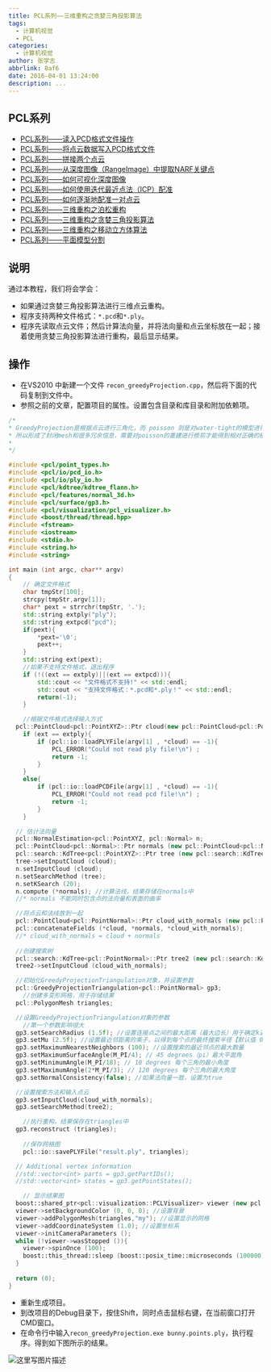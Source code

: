 ```yaml
---
title: PCL系列——三维重构之贪婪三角投影算法
tags:
  - 计算机视觉
  - PCL
categories:
  - 计算机视觉
author: 张学志
abbrlink: 8af6
date: 2016-04-01 13:24:00
description: ...
---
```






## PCL系列
* [PCL系列——读入PCD格式文件操作](http://zhangxuezhi.com/2016/03/30/PCL%E7%B3%BB%E5%88%97%E2%80%94%E2%80%94%E8%AF%BB%E5%85%A5PCD%E6%A0%BC%E5%BC%8F%E6%96%87%E4%BB%B6/)
* [PCL系列——将点云数据写入PCD格式文件](http://zhangxuezhi.com/2016/03/30/PCL%E7%B3%BB%E5%88%97%E2%80%94%E2%80%94%E5%B0%86%E7%82%B9%E4%BA%91%E6%95%B0%E6%8D%AE%E5%86%99%E5%85%A5PCD%E6%A0%BC%E5%BC%8F%E6%96%87%E4%BB%B6/)
* [PCL系列——拼接两个点云](http://zhangxuezhi.com/2016/04/20/PCL%E7%B3%BB%E5%88%97%E2%80%94%E2%80%94%E6%8B%BC%E6%8E%A5%E4%B8%A4%E4%B8%AA%E7%82%B9%E4%BA%91/)
* [PCL系列——从深度图像（RangeImage）中提取NARF关键点](http://zhangxuezhi.com/2016/03/30/PCL%E7%B3%BB%E5%88%97%E2%80%94%E2%80%94%E4%BB%8E%E6%B7%B1%E5%BA%A6%E5%9B%BE%E5%83%8F%EF%BC%88RangeImage%EF%BC%89%E4%B8%AD%E6%8F%90%E5%8F%96NARF%E5%85%B3%E9%94%AE%E7%82%B9/)
* [PCL系列——如何可视化深度图像](http://zhangxuezhi.com/2016/03/30/PCL%E7%B3%BB%E5%88%97%E2%80%94%E2%80%94%E5%A6%82%E4%BD%95%E5%8F%AF%E8%A7%86%E5%8C%96%E6%B7%B1%E5%BA%A6%E5%9B%BE%E5%83%8F/)
* [PCL系列——如何使用迭代最近点法（ICP）配准](http://zhangxuezhi.com/2016/03/31/PCL%E7%B3%BB%E5%88%97%E2%80%94%E2%80%94%E5%A6%82%E4%BD%95%E4%BD%BF%E7%94%A8%E8%BF%AD%E4%BB%A3%E6%9C%80%E8%BF%91%E7%82%B9%E6%B3%95%EF%BC%88ICP%EF%BC%89%E9%85%8D%E5%87%86/)
* [PCL系列——如何逐渐地配准一对点云](http://zhangxuezhi.com/2016/04/01/PCL%E7%B3%BB%E5%88%97%E2%80%94%E2%80%94%E5%A6%82%E4%BD%95%E9%80%90%E6%B8%90%E5%9C%B0%E9%85%8D%E5%87%86%E4%B8%80%E5%AF%B9%E7%82%B9%E4%BA%91/)
* [PCL系列——三维重构之泊松重构](http://zhangxuezhi.com/2016/04/01/PCL%E7%B3%BB%E5%88%97%E2%80%94%E2%80%94%E4%B8%89%E7%BB%B4%E9%87%8D%E6%9E%84%E4%B9%8B%E6%B3%8A%E6%9D%BE%E9%87%8D%E6%9E%84/)
* [PCL系列——三维重构之贪婪三角投影算法](http://zhangxuezhi.com/2016/04/01/PCL%E7%B3%BB%E5%88%97%E2%80%94%E2%80%94%E4%B8%89%E7%BB%B4%E9%87%8D%E6%9E%84%E4%B9%8B%E8%B4%AA%E5%A9%AA%E4%B8%89%E8%A7%92%E6%8A%95%E5%BD%B1%E7%AE%97%E6%B3%95/)
* [PCL系列——三维重构之移动立方体算法](http://zhangxuezhi.com/2016/04/01/PCL%E7%B3%BB%E5%88%97%E2%80%94%E2%80%94%E4%B8%89%E7%BB%B4%E9%87%8D%E6%9E%84%E4%B9%8B%E7%A7%BB%E5%8A%A8%E7%AB%8B%E6%96%B9%E4%BD%93%E7%AE%97%E6%B3%95/)
* [PCL系列——平面模型分割](http://zhangxuezhi.com/2016/04/20/PCL%E7%B3%BB%E5%88%97%E2%80%94%E2%80%94%E5%B9%B3%E9%9D%A2%E6%A8%A1%E5%9E%8B%E5%88%86%E5%89%B2/)


## 说明
通过本教程，我们将会学会：

* 如果通过贪婪三角投影算法进行三维点云重构。
* 程序支持两种文件格式：`*.pcd`和`*.ply`。
* 程序先读取点云文件；然后计算法向量，并将法向量和点云坐标放在一起；接着使用贪婪三角投影算法进行重构，最后显示结果。

<!-- more -->

## 操作

* 在VS2010 中新建一个文件 `recon_greedyProjection.cpp`，然后将下面的代码复制到文件中。
* 参照之前的文章，配置项目的属性。设置包含目录和库目录和附加依赖项。

``` cpp
/*
* GreedyProjection是根据点云进行三角化，而 poisson 则是对water-tight的模型进行重建，
* 所以形成了封闭mesh和很多冗余信息，需要对poisson的重建进行修剪才能得到相对正确的模型
*
*/

#include <pcl/point_types.h>
#include <pcl/io/pcd_io.h>
#include <pcl/io/ply_io.h>
#include <pcl/kdtree/kdtree_flann.h>
#include <pcl/features/normal_3d.h>
#include <pcl/surface/gp3.h>
#include <pcl/visualization/pcl_visualizer.h>
#include <boost/thread/thread.hpp>
#include <fstream>
#include <iostream>
#include <stdio.h>
#include <string.h>
#include <string>

int main (int argc, char** argv)
{
	// 确定文件格式
	char tmpStr[100];
	strcpy(tmpStr,argv[1]);
	char* pext = strrchr(tmpStr, '.');
	std::string extply("ply");
	std::string extpcd("pcd");
	if(pext){
		*pext='\0';
		pext++;
	}
	std::string ext(pext);
	//如果不支持文件格式，退出程序
	if (!((ext == extply)||(ext == extpcd))){
		std::cout << "文件格式不支持!" << std::endl;
		std::cout << "支持文件格式：*.pcd和*.ply！" << std::endl;
		return(-1);
	}

	//根据文件格式选择输入方式
  pcl::PointCloud<pcl::PointXYZ>::Ptr cloud(new pcl::PointCloud<pcl::PointXYZ>) ; //创建点云对象指针，用于存储输入
	if (ext == extply){
		if (pcl::io::loadPLYFile(argv[1] , *cloud) == -1){
			PCL_ERROR("Could not read ply file!\n") ;
			return -1;
		}
	}
	else{
		if (pcl::io::loadPCDFile(argv[1] , *cloud) == -1){
			PCL_ERROR("Could not read pcd file!\n") ;
			return -1;
		}
	}

  // 估计法向量
  pcl::NormalEstimation<pcl::PointXYZ, pcl::Normal> n;
  pcl::PointCloud<pcl::Normal>::Ptr normals (new pcl::PointCloud<pcl::Normal>);
  pcl::search::KdTree<pcl::PointXYZ>::Ptr tree (new pcl::search::KdTree<pcl::PointXYZ>);
  tree->setInputCloud (cloud);
  n.setInputCloud (cloud);
  n.setSearchMethod (tree);
  n.setKSearch (20);
  n.compute (*normals); //计算法线，结果存储在normals中
  //* normals 不能同时包含点的法向量和表面的曲率

  //将点云和法线放到一起
  pcl::PointCloud<pcl::PointNormal>::Ptr cloud_with_normals (new pcl::PointCloud<pcl::PointNormal>);
  pcl::concatenateFields (*cloud, *normals, *cloud_with_normals);
  //* cloud_with_normals = cloud + normals
	
  //创建搜索树
  pcl::search::KdTree<pcl::PointNormal>::Ptr tree2 (new pcl::search::KdTree<pcl::PointNormal>);
  tree2->setInputCloud (cloud_with_normals);

  //初始化GreedyProjectionTriangulation对象，并设置参数
  pcl::GreedyProjectionTriangulation<pcl::PointNormal> gp3;
	//创建多变形网格，用于存储结果
  pcl::PolygonMesh triangles;

  //设置GreedyProjectionTriangulation对象的参数
	//第一个参数影响很大
  gp3.setSearchRadius (1.5f); //设置连接点之间的最大距离（最大边长）用于确定k近邻的球半径【默认值 0】
  gp3.setMu (2.5f); //设置最近邻距离的乘子，以得到每个点的最终搜索半径【默认值 0】
  gp3.setMaximumNearestNeighbors (100); //设置搜索的最近邻点的最大数量
  gp3.setMaximumSurfaceAngle(M_PI/4); // 45 degrees（pi）最大平面角
  gp3.setMinimumAngle(M_PI/18); // 10 degrees 每个三角的最小角度
  gp3.setMaximumAngle(2*M_PI/3); // 120 degrees 每个三角的最大角度
  gp3.setNormalConsistency(false); //如果法向量一致，设置为true

  //设置搜索方法和输入点云
  gp3.setInputCloud(cloud_with_normals);
  gp3.setSearchMethod(tree2);

	//执行重构，结果保存在triangles中
  gp3.reconstruct (triangles);
	
	//保存网格图
	pcl::io::savePLYFile("result.ply", triangles);

  // Additional vertex information
  //std::vector<int> parts = gp3.getPartIDs();
  //std::vector<int> states = gp3.getPointStates();

	// 显示结果图
  boost::shared_ptr<pcl::visualization::PCLVisualizer> viewer (new pcl::visualization::PCLVisualizer ("3D Viewer"));
  viewer->setBackgroundColor (0, 0, 0); //设置背景
  viewer->addPolygonMesh(triangles,"my"); //设置显示的网格
  viewer->addCoordinateSystem (1.0); //设置坐标系
  viewer->initCameraParameters ();
  while (!viewer->wasStopped ()){
    viewer->spinOnce (100);
    boost::this_thread::sleep (boost::posix_time::microseconds (100000));
  }
	
  return (0);
}

```

* 重新生成项目。
* 到改项目的Debug目录下，按住Shift，同时点击鼠标右键，在当前窗口打开CMD窗口。
* 在命令行中输入`recon_greedyProjection.exe bunny.points.ply`，执行程序。得到如下图所示的结果。

![这里写图片描述](http://img.blog.csdn.net/20160401094420876)

